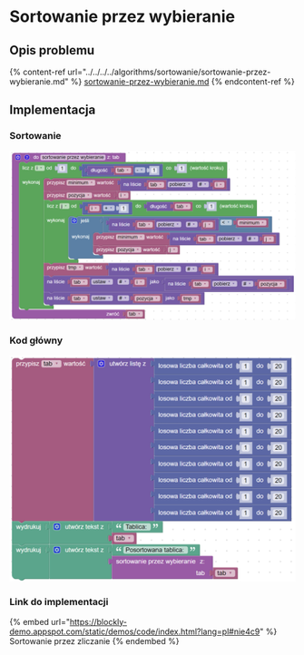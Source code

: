 # Sortowanie przez wybieranie

## Opis problemu

{% content-ref url="../../../../algorithms/sortowanie/sortowanie-przez-wybieranie.md" %}
[sortowanie-przez-wybieranie.md](../../../../algorithms/sortowanie/sortowanie-przez-wybieranie.md)
{% endcontent-ref %}

## Implementacja

### Sortowanie

![Sortowanie przez wybieranie](../../../../.gitbook/assets/selection_sort.png)

### Kod główny

![](../../../../.gitbook/assets/selection_sort_main.png)

### Link do implementacji

{% embed url="https://blockly-demo.appspot.com/static/demos/code/index.html?lang=pl#nie4c9" %}
Sortowanie przez zliczanie
{% endembed %}
